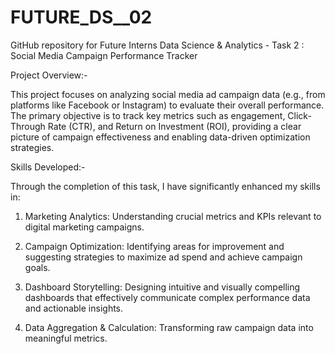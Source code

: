# FUTURE_DS__02
GitHub repository for Future Interns Data Science &amp; Analytics - Task 2 : Social Media Campaign Performance Tracker

Project Overview:-

This project focuses on analyzing social media ad campaign data (e.g., from platforms like Facebook or Instagram) to evaluate their overall performance. The primary objective is to track key metrics such as engagement, Click-Through Rate (CTR), and Return on Investment (ROI), providing a clear picture of campaign effectiveness and enabling data-driven optimization strategies.

Skills Developed:-

Through the completion of this task, I have significantly enhanced my skills in:

1. Marketing Analytics: Understanding crucial metrics and KPIs relevant to digital marketing campaigns.

2. Campaign Optimization: Identifying areas for improvement and suggesting strategies to maximize ad spend and achieve campaign goals.

3. Dashboard Storytelling: Designing intuitive and visually compelling dashboards that effectively communicate complex performance data and  actionable insights.

4. Data Aggregation & Calculation: Transforming raw campaign data into meaningful metrics.
